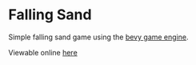 # Falling Sand

Simple falling sand game using the [bevy game engine](https://bevyengine.org/).

Viewable online [here](https://mith.github.io/falling-sand)
